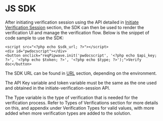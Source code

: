 # JS SDK

After initiating verification session using the API detailed in [Initiate Verification Session](/initiate-verification-session.md) section, the SDK can then be used to render the verification UI and manage the verification flow. Below is the snippet of code sample to use the SDK:

```
<script src="<?php echo $sdk_url; ?>"></script>
<div id="pwdocscript"></div>
<button onclick="reqPipwave.init('pwdocscript', '<?php echo $api_key; ?>', '<?php echo $token; ?>', '<?php echo $type; ?>');">Verify doc</button>
```

The SDK URL can be found in [URL](/url.md) section, depending on the environment.

The API Key variable and token variable must be the same as the one used and obtained in the initiate-verification-session API.

The Type variable is the type of verification that is needed for the verification process. Refer to Types of Verifications section for more details on this, and appendix under Verification Types for valid values, with more added when more verification types are added to the solution.

